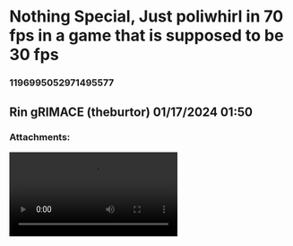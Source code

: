 # Nothing Special, Just poliwhirl in 70 fps in a game that is supposed to be 30 fps
### 1196995052971495577
## Rin gRIMACE (theburtor) 01/17/2024 01:50 

> 
### Attachments: 
![yuzu_1661___Pokemon__Lets_Go_Eevee_64-bit___1.0.2___AMD_2024-01-17_09-48-24.mp4](https://yuzudiscordbackup.s3.us-west-2.amazonaws.com/files-media/1196995052971495577_yuzu_1661___Pokemon__Lets_Go_Eevee_64-bit___1.0.2___AMD_2024-01-17_09-48-24.mp4)

